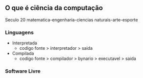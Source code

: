 
## O que é ciência da computação

Seculo 20
matematica-engenharia-ciencias naturais-arte-esporte

### Linguagens
- Interpretada
	- codigo fonte > interpretador > saida
- Compilada
	- codigo fonte > compilador > bynario > executavel > saida

### Software Livre


